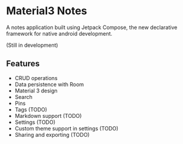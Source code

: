 # Material3 Notes
A notes application built using Jetpack Compose, the new declarative framework for native android development.

(Still in development)

## Features
* CRUD operations
* Data persistence with Room
* Material 3 design
* Search
* Pins
* Tags (TODO)
* Markdown support (TODO)
* Settings (TODO)
* Custom theme support in settings (TODO)
* Sharing and exporting (TODO)
